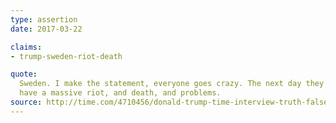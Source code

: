 ```yaml
---
type: assertion
date: 2017-03-22

claims:
- trump-sweden-riot-death

quote:
  Sweden. I make the statement, everyone goes crazy. The next day they
  have a massive riot, and death, and problems.
source: http://time.com/4710456/donald-trump-time-interview-truth-falsehood/
---
```

